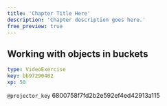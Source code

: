 ```yaml
---
title: 'Chapter Title Here'
description: 'Chapter description goes here.'
free_preview: true
---
```


## Working with objects in buckets

```yaml
type: VideoExercise
key: bb97290402
xp: 50
```

`@projector_key`
6800758f7fd2b2e592ef4ed42913a115
